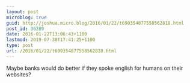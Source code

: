 ```yaml
---
layout: post
microblog: true
guid: http://joshua.micro.blog/2016/01/22/t690354877558562818.html
post_id: 36289
date: 2016-01-22T13:06:43+1100
lastmod: 2019-07-30T17:41:25+1100
type: post
url: /2016/01/22/t690354877558562818.html
---
```

Maybe banks would do better if they spoke english for humans on their websites?
